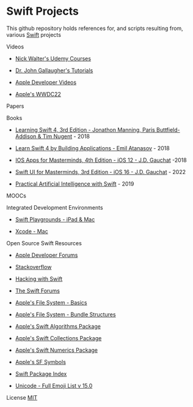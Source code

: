 # Swift Projects

This github repository holds references for, and scripts resulting from, various [Swift](https://www.apple.com/swift/) projects  

Videos

* [Nick Walter's Udemy Courses](https://www.udemy.com/user/nicholaswalter2/)

* [Dr. John Gallaugher's Tutorials](https://gallaugher.com)

* [Apple Developer Videos](https://developer.apple.com/videos/all-videos/)

* [Apple's WWDC22](https://developer.apple.com/wwdc22/)

Papers

Books

* [Learning Swift 4, 3rd Edition - Jonathon Manning, Paris Buttfield-Addison & Tim Nugent](https://www.oreilly.com/library/view/learning-swift-3rd/9781491987568/) - 2018

* [Learn Swift 4 by Building Applications - Emil Atanasov](https://www.packtpub.com/product/learn-swift-by-building-applications/9781786463920) - 2018

* [IOS Apps for Masterminds, 4th Edition - iOS 12 - J.D. Gauchat](https://www.formasterminds.com/books.php) -2018

* [Swift UI for Masterminds, 3rd Edition - iOS 16 - J.D. Gauchat](https://www.formasterminds.com/books.php) - 2022

* [Practical Artificial Intelligence with Swift](https://www.oreilly.com/library/view/practical-artificial-intelligence/9781492044802/) - 2019

MOOCs

Integrated Development Environments

* [Swift Playgrounds - iPad & Mac](https://www.apple.com/swift/playgrounds/)

* [Xcode - Mac](https://developer.apple.com/xcode/)

Open Source Swift Resources

* [Apple Developer Forums](https://developer.apple.com/forums/)

* [Stackoverflow](https://stackoverflow.com/questions/tagged/swift)

* [Hacking with Swift](https://www.hackingwithswift.com)

* [The Swift Forums](https://forums.swift.org)

* [Apple's File System - Basics](https://developer.apple.com/library/archive/documentation/FileManagement/Conceptual/FileSystemProgrammingGuide/FileSystemOverview/FileSystemOverview.html#//apple_ref/doc/uid/TP40010672-CH2-SW12)

* [Apple's File System - Bundle Structures](https://developer.apple.com/library/archive/documentation/CoreFoundation/Conceptual/CFBundles/BundleTypes/BundleTypes.html#//apple_ref/doc/uid/10000123i-CH101-SW13)

* [Apple's Swift Algorithms Package](https://github.com/apple/swift-algorithms)

* [Apple's Swift Collections Package](https://github.com/apple/swift-collections)

* [Apple's Swift Numerics Package](https://github.com/apple/swift-numerics)

* [Apple's SF Symbols](https://developer.apple.com/sf-symbols/)

* [Swift Package Index](https://swiftpackageindex.com)

* [Unicode - Full Emoji List v 15.0](https://unicode.org/emoji/charts/full-emoji-list.html)

License
[MIT](https://choosealicense.com/licenses/mit/)
